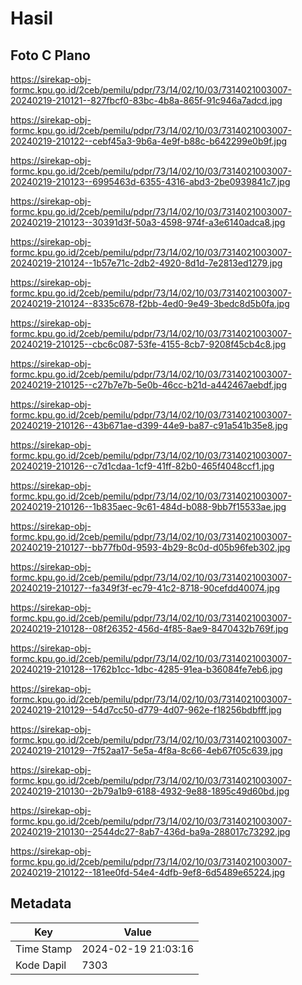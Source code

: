 # Hasil

## Foto C Plano

https://sirekap-obj-formc.kpu.go.id/2ceb/pemilu/pdpr/73/14/02/10/03/7314021003007-20240219-210121--827fbcf0-83bc-4b8a-865f-91c946a7adcd.jpg

https://sirekap-obj-formc.kpu.go.id/2ceb/pemilu/pdpr/73/14/02/10/03/7314021003007-20240219-210122--cebf45a3-9b6a-4e9f-b88c-b642299e0b9f.jpg

https://sirekap-obj-formc.kpu.go.id/2ceb/pemilu/pdpr/73/14/02/10/03/7314021003007-20240219-210123--6995463d-6355-4316-abd3-2be0939841c7.jpg

https://sirekap-obj-formc.kpu.go.id/2ceb/pemilu/pdpr/73/14/02/10/03/7314021003007-20240219-210123--30391d3f-50a3-4598-974f-a3e6140adca8.jpg

https://sirekap-obj-formc.kpu.go.id/2ceb/pemilu/pdpr/73/14/02/10/03/7314021003007-20240219-210124--1b57e71c-2db2-4920-8d1d-7e2813ed1279.jpg

https://sirekap-obj-formc.kpu.go.id/2ceb/pemilu/pdpr/73/14/02/10/03/7314021003007-20240219-210124--8335c678-f2bb-4ed0-9e49-3bedc8d5b0fa.jpg

https://sirekap-obj-formc.kpu.go.id/2ceb/pemilu/pdpr/73/14/02/10/03/7314021003007-20240219-210125--cbc6c087-53fe-4155-8cb7-9208f45cb4c8.jpg

https://sirekap-obj-formc.kpu.go.id/2ceb/pemilu/pdpr/73/14/02/10/03/7314021003007-20240219-210125--c27b7e7b-5e0b-46cc-b21d-a442467aebdf.jpg

https://sirekap-obj-formc.kpu.go.id/2ceb/pemilu/pdpr/73/14/02/10/03/7314021003007-20240219-210126--43b671ae-d399-44e9-ba87-c91a541b35e8.jpg

https://sirekap-obj-formc.kpu.go.id/2ceb/pemilu/pdpr/73/14/02/10/03/7314021003007-20240219-210126--c7d1cdaa-1cf9-41ff-82b0-465f4048ccf1.jpg

https://sirekap-obj-formc.kpu.go.id/2ceb/pemilu/pdpr/73/14/02/10/03/7314021003007-20240219-210126--1b835aec-9c61-484d-b088-9bb7f15533ae.jpg

https://sirekap-obj-formc.kpu.go.id/2ceb/pemilu/pdpr/73/14/02/10/03/7314021003007-20240219-210127--bb77fb0d-9593-4b29-8c0d-d05b96feb302.jpg

https://sirekap-obj-formc.kpu.go.id/2ceb/pemilu/pdpr/73/14/02/10/03/7314021003007-20240219-210127--fa349f3f-ec79-41c2-8718-90cefdd40074.jpg

https://sirekap-obj-formc.kpu.go.id/2ceb/pemilu/pdpr/73/14/02/10/03/7314021003007-20240219-210128--08f26352-456d-4f85-8ae9-8470432b769f.jpg

https://sirekap-obj-formc.kpu.go.id/2ceb/pemilu/pdpr/73/14/02/10/03/7314021003007-20240219-210128--1762b1cc-1dbc-4285-91ea-b36084fe7eb6.jpg

https://sirekap-obj-formc.kpu.go.id/2ceb/pemilu/pdpr/73/14/02/10/03/7314021003007-20240219-210129--54d7cc50-d779-4d07-962e-f18256bdbfff.jpg

https://sirekap-obj-formc.kpu.go.id/2ceb/pemilu/pdpr/73/14/02/10/03/7314021003007-20240219-210129--7f52aa17-5e5a-4f8a-8c66-4eb67f05c639.jpg

https://sirekap-obj-formc.kpu.go.id/2ceb/pemilu/pdpr/73/14/02/10/03/7314021003007-20240219-210130--2b79a1b9-6188-4932-9e88-1895c49d60bd.jpg

https://sirekap-obj-formc.kpu.go.id/2ceb/pemilu/pdpr/73/14/02/10/03/7314021003007-20240219-210130--2544dc27-8ab7-436d-ba9a-288017c73292.jpg

https://sirekap-obj-formc.kpu.go.id/2ceb/pemilu/pdpr/73/14/02/10/03/7314021003007-20240219-210122--181ee0fd-54e4-4dfb-9ef8-6d5489e65224.jpg


## Metadata

| Key        | Value               |
| ---------- | ------------------- |
| Time Stamp | 2024-02-19 21:03:16 |
| Kode Dapil | 7303                |



